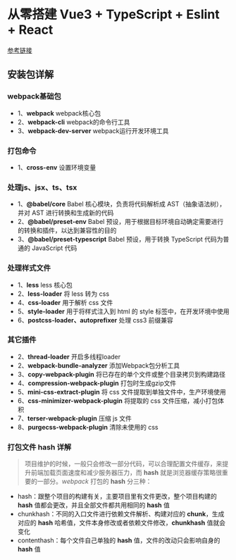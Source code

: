 # 从零搭建 Vue3 + TypeScript + Eslint + React

[参考链接](https://juejin.cn/post/7256607606465364027)

## 安装包详解

### webpack基础包

- 1、**webpack** webpack核心包
- 2、**webpack-cli** webpack的命令行工具
- 3、**webpack-dev-server** webpack运行开发环境工具

### 打包命令

- 1、**cross-env** 设置环境变量

### 处理js、jsx、ts、tsx

- 1、**@babel/core** Babel 核心模块，负责将代码解析成 AST（抽象语法树），并对
 AST 进行转换和生成新的代码
- 2、**@babel/preset-env** Babel 预设，用于根据目标环境自动确定需要进行的转换和插件，以达到兼容性的目的
- 3、**@babel/preset-typescript** Babel 预设，用于转换 TypeScript 代码为普通的 JavaScript 代码

### 处理样式文件

- 1、**less** less 核心包
- 2、**less-loader** 将 less 转为 css
- 4、**css-loader** 用于解析 css 文件
- 5、**style-loader** 用于将样式注入到 html 的 style 标签中，在开发环境中使用
- 6、**postcss-loader、autoprefixer** 处理 css3 前缀兼容

### 其它插件

- 2、**thread-loader** 开启多线程loader
- 2、**webpack-bundle-analyzer** 添加Webpack包分析工具
- 3、**copy-webpack-plugin** 将已存在的单个文件或整个目录拷贝到构建路径
- 4、**compression-webpack-plugin** 打包时生成gzip文件
- 5、**mini-css-extract-plugin** 将 css 文件提取到单独文件中，生产环境使用
- 6、**css-minimizer-webpack-plugin** 将提取的 css 文件压缩，减小打包体积
- 7、**terser-webpack-plugin** 压缩 js 文件
- 8、**purgecss-webpack-plugin** 清除未使用的 css

### 打包文件 hash 详解

> 项目维护的时候，一般只会修改一部分代码，可以合理配置文件缓存，来提升前端加载页面速度和减少服务器压力，而 **hash** 就是浏览器缓存策略很重要的一部分。*webpack* 打包的 **hash** 分三种：

- hash：跟整个项目的构建有关，主要项目里有文件更改，整个项目构建的 **hash** 值都会更改，并且全部文件都共用相同的 **hash** 值
- chunkhash：不同的入口文件进行依赖文件解析、构建对应的 **chunk**，生成对应的 **hash** 哈希值，文件本身修改或者依赖文件修改，**chunkhash** 值就会变化
- contenthash：每个文件自己单独的 **hash** 值，文件的改动只会影响自身的 **hash** 值
